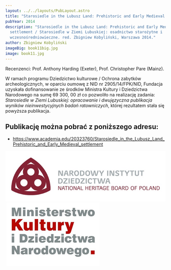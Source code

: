 ```yaml
---
layout: ../../layouts/PubLayout.astro
title: "Starosiedle in the Lubusz Land: Prehistoric and Early Medieval settlement"
pubYear: 2014
description: "Starosiedle in the Lubusz Land: Prehistoric and Early Medieval
  settlement / Starosiedle w Ziemi Lubuskiej: osadnictwo starożytne i
  wczesnośredniowieczne. red. Zbigniew Kobyliński, Warszawa 2014."
author: Zbigniew Kobyliński
imageBig: book11big.jpg
image: book11.jpg
---
```

<p class="podpis">Recenzenci: Prof. Anthony Harding (Exeter), Prof. Christopher Pare (Mainz).</p>

<p class="my-4">W ramach programu Dziedzictwo kulturowe / Ochrona zabytków archeologicznych, w oparciu oumowę z NID nr 2905/14/FPK/NID, Fundacja uzyskała dofinansowanie ze środków Ministra Kultury i Dziedzictwa Narodowego na sumę 69 300, 00 zł co pozwoliło na realizację zadania: <em>Starosiedle w Ziemi Lubuskiej: opracowanie i dwujęzyczna publikacja wyników nieinwestycyjnych badań ratowniczych</em>, której rezultatem stała się powyższa publikacja.</p>

## Publikację można pobrać z poniższego adresu:

* <https://www.academia.edu/20323760/Starosiedle_in_the_Lubusz_Land_Prehistoric_and_Early_Medieval_settlement>

<p class="my-8"><img class="inline" src="/logo/nid.jpg" />&nbsp;<img class="inline" src="/logo/mkidn.jpg" /></p>